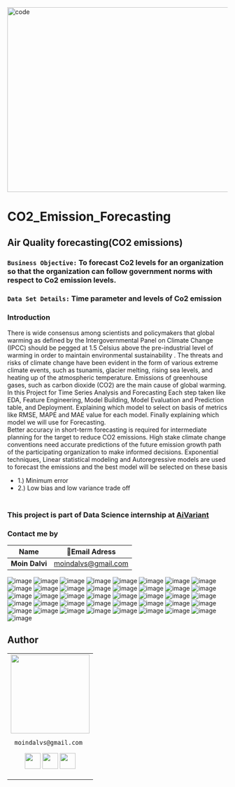 

<img align="center" alt="code"  height="422" width="800" src = "https://user-images.githubusercontent.com/99672298/187067655-3c80149e-6290-4b27-8dcc-4a3b11d7369d.gif">

# CO2_Emission_Forecasting
## Air Quality forecasting(CO2 emissions)   
### **`Business Objective:`** To forecast Co2 levels for an organization so that the organization can follow government norms with respect to Co2 emission levels.  
### **`Data Set Details:`** Time parameter and levels of Co2 emission

### **Introduction**
There is wide consensus among scientists and policymakers that global warming as defined by the Intergovernmental Panel on Climate Change (IPCC) should be pegged at 1.5 Celsius above the pre-industrial level of warming in order to maintain environmental sustainability . The threats and risks of climate change have been evident in the form of various extreme climate events, such as tsunamis, glacier melting, rising sea levels, and heating up of the atmospheric temperature. Emissions of greenhouse gases, such as carbon dioxide (CO2) are the main cause of global warming. \
In this Project for Time Series Analysis and Forecasting 
Each step taken like EDA, Feature Engineering, Model Building,  Model Evaluation and Prediction table, and Deployment. Explaining which model to select on basis of metrics like RMSE, MAPE and MAE value for each model. Finally explaining which model we will use for Forecasting.\
Better accuracy in short-term forecasting is required for intermediate planning for the target to reduce CO2 emissions. High stake climate change conventions need accurate predictions of the future emission growth path of the participating organization to make informed decisions. Exponential techniques, Linear statistical modeling and Autoregressive models are used to forecast the emissions and the best model will be selected on these basis
+ 1.) Minimum error 
+ 2.) Low bias and low variance trade off

### </br>This project is part of Data Science internship at [AiVariant](https://aivariant.com/)

### **Contact me by**
Name | 💌Email Adress |
| --- | --- |
| **Moin Dalvi** | moindalvs@gmail.com |

![image](https://user-images.githubusercontent.com/99672298/185760407-a7c5bd77-1e67-4543-b698-cdb3ec3643d4.png)
![image](https://user-images.githubusercontent.com/99672298/185760426-daf2cfc4-68ea-45bf-a583-0eae58e69648.png)
![image](https://user-images.githubusercontent.com/99672298/185760443-f456bc3f-e72c-4e50-a21b-bfe7094fdfe3.png)
![image](https://user-images.githubusercontent.com/99672298/185760450-90101951-214f-46ac-9ce9-38ebd92b606a.png)
![image](https://user-images.githubusercontent.com/99672298/185760454-8a0c9aba-19dd-40ad-b71e-aa3c3a223b53.png)
![image](https://user-images.githubusercontent.com/99672298/185760459-e9a8333e-f996-4bcc-9ff2-720dc7558953.png)
![image](https://user-images.githubusercontent.com/99672298/185760468-bcdb3e3f-14b2-4d69-8aa7-2a8692433d90.png)
![image](https://user-images.githubusercontent.com/99672298/185760471-df3aa1b3-8036-4e77-9d52-9272ef3a669d.png)
![image](https://user-images.githubusercontent.com/99672298/185760474-079dab84-7495-442c-be69-5c1584d9bed1.png)
![image](https://user-images.githubusercontent.com/99672298/185760484-023b157f-3a2f-4cbe-b1ca-5bbd1aff571d.png)
![image](https://user-images.githubusercontent.com/99672298/185760490-e5f16950-d17a-42e8-9d0b-ea96d2bca605.png)
![image](https://user-images.githubusercontent.com/99672298/185760496-693451d9-b04e-403d-ba56-cb36f6c3c4d4.png)
![image](https://user-images.githubusercontent.com/99672298/185760503-056fb2c5-80e0-46e1-a072-9a3e2cb69749.png)
![image](https://user-images.githubusercontent.com/99672298/185760507-74e8fca7-60a6-4fee-9770-57db31e2138b.png)
![image](https://user-images.githubusercontent.com/99672298/185760511-788f643a-fcb3-4ad4-859b-befaf0570eb5.png)
![image](https://user-images.githubusercontent.com/99672298/185760514-1119a31b-de33-4882-aabf-924afbfcc3a6.png)
![image](https://user-images.githubusercontent.com/99672298/185760520-91368f1b-557c-4f7c-821a-35a5f43d976d.png)
![image](https://user-images.githubusercontent.com/99672298/185760526-38a320f3-4a49-44f3-a1cd-93e28036be4f.png)
![image](https://user-images.githubusercontent.com/99672298/185760541-7a104a7c-d1a1-48b9-be2f-11cf76cbf3df.png)
![image](https://user-images.githubusercontent.com/99672298/185760548-b8d35096-6d74-4f36-a583-133c587194f7.png)
![image](https://user-images.githubusercontent.com/99672298/185760552-85d164c8-8144-49c0-940b-5218dc0cfc08.png)
![image](https://user-images.githubusercontent.com/99672298/185760556-fa413197-5a6d-4611-868a-9823b6fbadf0.png)
![image](https://user-images.githubusercontent.com/99672298/185760560-a5ac1d3f-93e6-4b86-b849-3f419919f115.png)
![image](https://user-images.githubusercontent.com/99672298/185760563-2b3fa606-3416-4a19-b5d3-0528c11096b2.png)
![image](https://user-images.githubusercontent.com/99672298/185760569-fb6afb92-553b-4197-82e3-449e59c6de53.png)
![image](https://user-images.githubusercontent.com/99672298/185760575-49c557cc-148f-4bde-9c7b-b478fd43f226.png)
![image](https://user-images.githubusercontent.com/99672298/185760576-e2d3097e-01b4-484e-ae43-2f0b1cc4c201.png)
![image](https://user-images.githubusercontent.com/99672298/185760582-17047bf5-cf6e-4e46-b354-0afcdb033a91.png)
![image](https://user-images.githubusercontent.com/99672298/185760583-8ccc975e-41f4-4483-90a2-c440a919a376.png)
![image](https://user-images.githubusercontent.com/99672298/185760588-949c6f7a-811b-4f1c-8005-bcfe0b52c699.png)
![image](https://user-images.githubusercontent.com/99672298/185760596-e5c87015-89cb-459e-b3f1-9abf44d6d1d2.png)
![image](https://user-images.githubusercontent.com/99672298/185760600-da269de5-4d55-4589-8063-2f13aceb111d.png)
![image](https://user-images.githubusercontent.com/99672298/185760603-02672a5f-c486-4d49-a5bd-6e3b9336fd80.png)
![image](https://user-images.githubusercontent.com/99672298/185760607-e3ec971d-e18e-47ac-8bb3-b120d3e96c1b.png)
![image](https://user-images.githubusercontent.com/99672298/185760614-e3ac41b2-ad7d-4ec8-8a36-a794bf253663.png)
![image](https://user-images.githubusercontent.com/99672298/185760618-7b2218d3-b79a-4d77-bea6-a2e1c408a708.png)
![image](https://user-images.githubusercontent.com/99672298/185760623-87ad077a-f369-4efd-ace1-0017887467c8.png)
![image](https://user-images.githubusercontent.com/99672298/185760626-099b8b87-7673-40ce-92f2-86adee3d2fde.png)
![image](https://user-images.githubusercontent.com/99672298/185760637-05be31b4-effe-4eea-a868-d4e4aaad8ba5.png)
![image](https://user-images.githubusercontent.com/99672298/185760644-684e3c19-4800-4e00-ac06-6953694992e5.png)
![image](https://user-images.githubusercontent.com/99672298/185760651-0c10dc1e-082f-42b1-a5e8-7884dbe02f33.png)

## Author

<table>
<tr>
<td>
     <img src="https://avatars.githubusercontent.com/u/99672298?v=4" width="180"/>
     
     moindalvs@gmail.com

<p align="center">
<a href = "https://github.com/MoinDalvs"><img src = "http://www.iconninja.com/files/241/825/211/round-collaboration-social-github-code-circle-network-icon.svg" width="36" height = "36"/></a>
<a href = "https://twitter.com/DalvsHubot"><img src = "https://www.shareicon.net/download/2016/07/06/107115_media.svg" width="36" height="36"/></a>
<a href = "https://www.linkedin.com/in/moin-dalvi-277b0214a//"><img src = "http://www.iconninja.com/files/863/607/751/network-linkedin-social-connection-circular-circle-media-icon.svg" width="36" height="36"/></a>
</p>
</td>
</tr> 
  </table>



